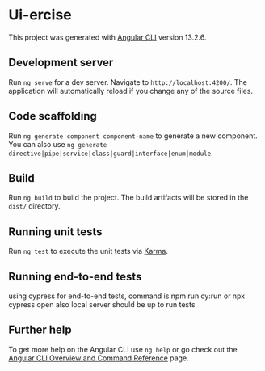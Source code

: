 # Ui-ercise

This project was generated with [Angular CLI](https://github.com/angular/angular-cli) version 13.2.6.

## Development server

Run `ng serve` for a dev server. Navigate to `http://localhost:4200/`. The application will automatically reload if you change any of the source files.

## Code scaffolding

Run `ng generate component component-name` to generate a new component. You can also use `ng generate directive|pipe|service|class|guard|interface|enum|module`.

## Build

Run `ng build` to build the project. The build artifacts will be stored in the `dist/` directory.

## Running unit tests

Run `ng test` to execute the unit tests via [Karma](https://karma-runner.github.io).

## Running end-to-end tests

using cypress for end-to-end tests, command is npm run cy:run or npx cypress open also local server should be up to run tests

## Further help

To get more help on the Angular CLI use `ng help` or go check out the [Angular CLI Overview and Command Reference](https://angular.io/cli) page.
